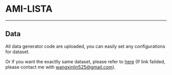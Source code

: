 # AMI-LISTA

---

## Data

All data generator code are uploaded, you can easily set any configurations for dataset.

Or if you want the exactlly same dataset, please refer to [here](https://1drv.ms/f/s!ArYnYw5pONtDgoMnRr3rgJ42_8tthg?e=oMfhnX) (If link failded, please contact me with wangxinlin525@gmail.com). 
